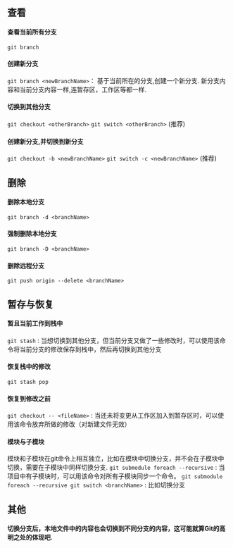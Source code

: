 ## 查看

#### 查看当前所有分支
`git branch `

#### 创建新分支
`git branch <newBranchName>`： 基于当前所在的分支,创建一个新分支. 新分支内容和当前分支内容一样,连暂存区，工作区等都一样.

#### 切换到其他分支
`git checkout <otherBranch>`
`git switch <otherBranch>` (推荐)

#### 创建新分支,并切换到新分支
`git checkout -b <newBranchName>`
`git switch -c <newBranchName>` (推荐)

## 删除
#### 删除本地分支
`git branch -d <branchName>`

#### 强制删除本地分支
`git branch -D <branchName>`

#### 删除远程分支
`git push origin --delete <branchName>`

## 暂存与恢复
#### 暂且当前工作到栈中
`git stash` : 当想切换到其他分支，但当前分支又做了一些修改时，可以使用该命令将当前分支的修改保存到栈中，然后再切换到其他分支

#### 恢复栈中的修改
`git stash pop` 

#### 恢复到修改之前
`git checkout -- <fileName>` : 当还未将变更从工作区加入到暂存区时，可以使用该命令放弃所做的修改（对新建文件无效）

#### 模块与子模块
模块和子模块在git命令上相互独立，比如在模块中切换分支，并不会在子模块中切换，需要在子模块中同样切换分支.
`git submodule foreach --recursive` : 当项目中有子模块时，可以用该命令对所有子模块同步一个命令。
`git submodule foreach --recursive git switch <branchName>` : 比如切换分支

## 其他
#### 切换分支后，本地文件中的内容也会切换到不同分支的内容，这可能就算Git的高明之处的体现吧.